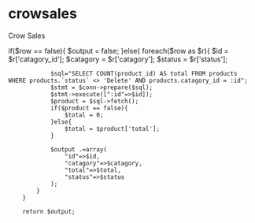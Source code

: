 # crowsales
 Crow Sales

if($row == false){
            $output = false;
        }else{
            foreach($row as $r){
                $id = $r['catagory_id'];
                $catagory = $r['catagory'];
                $status = $r['status'];

                $sql="SELECT COUNT(product_id) AS total FROM products WHERE products.`status` <> 'Delete' AND products.catagory_id = :id";
                $stmt = $conn->prepare($sql);
                $stmt->execute([":id"=>$id]);
                $product = $sql->fetch();
                if($product == false){
                    $total = 0;
                }else{
                    $total = $product['total']; 
                }

                $output .=array(
                    "id"=>$id,
                    "catagory"=>$catagory,
                    "total"=>$total,
                    "status"=>$status
                );
            }
        }

        return $output;